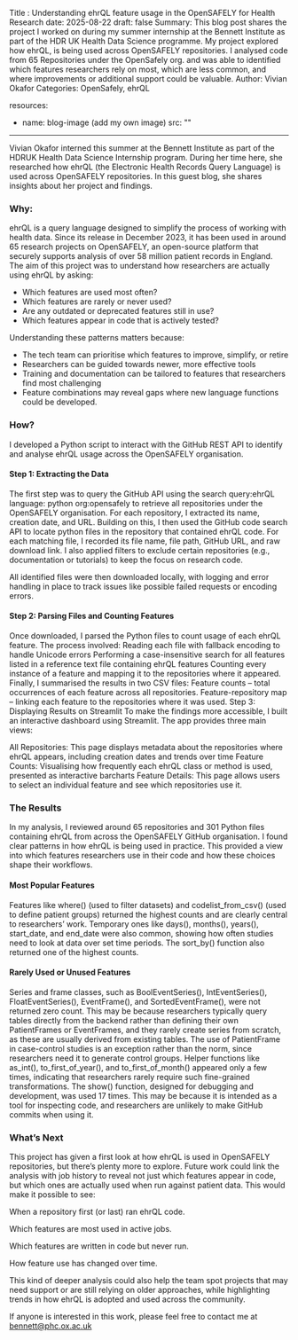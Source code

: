 Title : Understanding ehrQL feature usage in the OpenSAFELY for Health Research
date: 2025-08-22
draft: false
Summary: This blog post shares the project I worked on during my summer internship at the Bennett Institute as part of the HDR UK Health Data Science programme. My project explored how ehrQL, is being used across OpenSAFELY repositories. I analysed code from 65 Repositories under the OpenSafely org. and was able to identified which features researchers rely on most, which are less common, and where improvements or additional support could be valuable.
Author: Vivian Okafor
Categories: OpenSafely, ehrQL

resources:
  - name: blog-image (add my own image)
    src: ""
---
Vivian Okafor interned this summer at the Bennett Institute as part of the HDRUK Health Data Science Internship program. During her time here, she researched how ehrQL (the Electronic Health Records Query Language) is used across OpenSAFELY repositories. In this guest blog, she shares insights about her project and findings.

### Why:
ehrQL is a query language designed to simplify the process of working with health data. Since its release in December 2023, it has been used in around 65 research projects on OpenSAFELY, an open-source platform that securely supports analysis of over 58 million patient records in England.
The aim of this project was to understand how researchers are actually using ehrQL by asking:

- Which features are used most often?
- Which features are rarely or never used?
- Are any outdated or deprecated features still in use?
- Which features appear in code that is actively tested?

Understanding these patterns matters because:

- The tech team can prioritise which features to improve, simplify, or retire
- Researchers can be guided towards newer, more effective tools
- Training and documentation can be tailored to features that researchers find most challenging
- Feature combinations may reveal gaps where new language functions could be developed.

### How?
I developed a Python script to interact with the GitHub REST API to identify and analyse ehrQL usage across the OpenSAFELY organisation. 

#### Step 1: Extracting the Data
The first step was to query the GitHub API using the search query:ehrQL language: python org:opensafely to retrieve all repositories under the OpenSAFELY organisation. For each repository, I extracted its name, creation date, and URL. Building on this, I then used the GitHub code search API to locate python files in the repository that contained ehrQL code. 
For each matching file, I recorded its file name, file path, GitHub URL, and raw download link. I also applied filters to exclude certain repositories (e.g., documentation or tutorials) to keep the focus on research code.

All identified files were then downloaded locally, with logging and error handling in place to track issues like possible failed requests or encoding errors.

#### Step 2:  Parsing Files and Counting Features
Once downloaded, I parsed the Python files to count usage of each ehrQL feature. The process involved:
Reading each file with fallback encoding to handle Unicode errors
Performing a case-insensitive search for all features listed in a reference text file containing ehrQL features
Counting every instance of a feature and mapping it to the repositories where it appeared.
Finally, I summarised the results in two CSV files:
Feature counts – total occurrences of each feature across all repositories.
Feature-repository map – linking each feature to the repositories where it was used.
Step 3: Displaying Results on Streamlit 
To make the findings more accessible, I built an interactive dashboard using Streamlit. The app provides three main views:

All Repositories: This page displays metadata about the repositories where ehrQL appears, including creation dates and trends over time
Feature Counts: Visualising how frequently each ehrQL class or method is used, presented as interactive barcharts 
Feature Details: This page allows users to select an individual feature and see which repositories use it.

### The Results 
In my analysis, I reviewed around 65 repositories and 301 Python files containing ehrQL from across the OpenSAFELY GitHub organisation. I found clear patterns in how ehrQL is being used in practice. This provided a view into  which features researchers use in their code and how these choices shape their workflows.

#### Most Popular Features 
Features like where() (used to filter datasets) and codelist_from_csv() (used to define patient groups) returned the highest counts and are clearly central to researchers’ work. Temporary ones like days(), months(), years(), start_date, and end_date were also common, showing how often studies need to look at data over set time periods. The sort_by() function also returned one of the highest counts.

#### Rarely Used or Unused Features
Series and frame classes, such as BoolEventSeries(), IntEventSeries(), FloatEventSeries(), EventFrame(), and SortedEventFrame(), were not returned zero count. This may be  because researchers typically query tables directly from the backend rather than defining their own PatientFrames or EventFrames, and they rarely create series from scratch, as these are usually derived from existing tables. The use of PatientFrame in case-control studies is an exception rather than the norm, since researchers need it to generate control groups.
Helper functions like as_int(), to_first_of_year(), and to_first_of_month() appeared only a few times, indicating that researchers rarely require such fine-grained transformations. 
The show() function, designed for debugging and development, was used 17 times. This may be because it is intended as a tool for inspecting code, and researchers are unlikely to make GitHub commits when using it.

### What’s Next

This project has given a first look at how ehrQL is used in OpenSAFELY repositories, but there’s plenty more to explore. Future work could link the analysis with job history to reveal not just which features appear in code, but which ones are actually used when run against patient data. This would make it possible to see:

When a repository first (or last) ran ehrQL code.

Which features are most used in active jobs.

Which features are written in code but never run.

How feature use has changed over time.

This kind of deeper analysis could also help the team spot projects that may need support or are still relying on older approaches, while highlighting trends in how ehrQL is adopted and used across the community.

If anyone is interested in this work, please feel free to contact me at bennett@phc.ox.ac.uk





    

